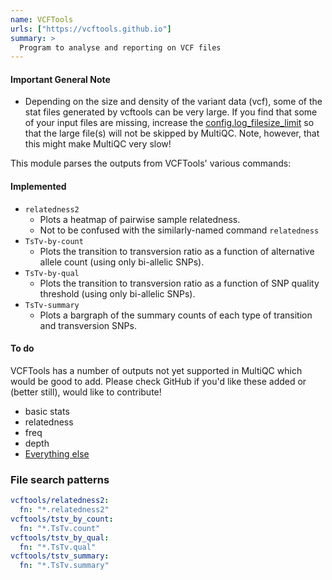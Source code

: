 ```yaml
---
name: VCFTools
urls: ["https://vcftools.github.io"]
summary: >
  Program to analyse and reporting on VCF files
---
```


#### Important General Note

- Depending on the size and density of the variant data (vcf),
  some of the stat files generated by vcftools can be very large.
  If you find that some of your input files are missing, increase
  the [config.log_filesize_limit](http://multiqc.info/docs/#big-log-files)
  so that the large file(s) will not be skipped by MultiQC. Note, however,
  that this might make MultiQC very slow!

This module parses the outputs from VCFTools' various commands:

#### Implemented

- `relatedness2`
  - Plots a heatmap of pairwise sample relatedness.
  - Not to be confused with the similarly-named command `relatedness`
- `TsTv-by-count`
  - Plots the transition to transversion ratio as a function of
    alternative allele count (using only bi-allelic SNPs).
- `TsTv-by-qual`
  - Plots the transition to transversion ratio as a function of SNP
    quality threshold (using only bi-allelic SNPs).
- `TsTv-summary`
  - Plots a bargraph of the summary counts of each type of transition and
    transversion SNPs.

#### To do

VCFTools has a number of outputs not yet supported in MultiQC which
would be good to add. Please check GitHub if you'd like these added
or (better still), would like to contribute!

- basic stats
- relatedness
- freq
- depth
- [Everything else](https://vcftools.github.io/man_latest.html)

### File search patterns

```yaml
vcftools/relatedness2:
  fn: "*.relatedness2"
vcftools/tstv_by_count:
  fn: "*.TsTv.count"
vcftools/tstv_by_qual:
  fn: "*.TsTv.qual"
vcftools/tstv_summary:
  fn: "*.TsTv.summary"
```
